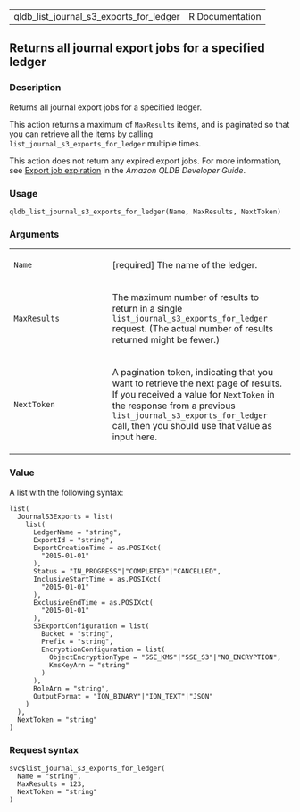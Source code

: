 <table style="width: 100%;">
<tbody>
<tr class="odd">
<td>qldb_list_journal_s3_exports_for_ledger</td>
<td style="text-align: right;">R Documentation</td>
</tr>
</tbody>
</table>

## Returns all journal export jobs for a specified ledger

### Description

Returns all journal export jobs for a specified ledger.

This action returns a maximum of `MaxResults` items, and is paginated so
that you can retrieve all the items by calling
`list_journal_s3_exports_for_ledger` multiple times.

This action does not return any expired export jobs. For more
information, see [Export job
expiration](https://docs.aws.amazon.com/qldb/latest/developerguide/export-journal.request.html#export-journal.request.expiration)
in the *Amazon QLDB Developer Guide*.

### Usage

    qldb_list_journal_s3_exports_for_ledger(Name, MaxResults, NextToken)

### Arguments

<table>
<colgroup>
<col style="width: 35%" />
<col style="width: 65%" />
</colgroup>
<tbody>
<tr class="odd">
<td><code
id="qldb_list_journal_s3_exports_for_ledger_:_Name">Name</code></td>
<td><p>[required] The name of the ledger.</p></td>
</tr>
<tr class="even">
<td><code
id="qldb_list_journal_s3_exports_for_ledger_:_MaxResults">MaxResults</code></td>
<td><p>The maximum number of results to return in a single
<code>list_journal_s3_exports_for_ledger</code> request. (The actual
number of results returned might be fewer.)</p></td>
</tr>
<tr class="odd">
<td><code
id="qldb_list_journal_s3_exports_for_ledger_:_NextToken">NextToken</code></td>
<td><p>A pagination token, indicating that you want to retrieve the next
page of results. If you received a value for <code>NextToken</code> in
the response from a previous
<code>list_journal_s3_exports_for_ledger</code> call, then you should
use that value as input here.</p></td>
</tr>
</tbody>
</table>

### Value

A list with the following syntax:

    list(
      JournalS3Exports = list(
        list(
          LedgerName = "string",
          ExportId = "string",
          ExportCreationTime = as.POSIXct(
            "2015-01-01"
          ),
          Status = "IN_PROGRESS"|"COMPLETED"|"CANCELLED",
          InclusiveStartTime = as.POSIXct(
            "2015-01-01"
          ),
          ExclusiveEndTime = as.POSIXct(
            "2015-01-01"
          ),
          S3ExportConfiguration = list(
            Bucket = "string",
            Prefix = "string",
            EncryptionConfiguration = list(
              ObjectEncryptionType = "SSE_KMS"|"SSE_S3"|"NO_ENCRYPTION",
              KmsKeyArn = "string"
            )
          ),
          RoleArn = "string",
          OutputFormat = "ION_BINARY"|"ION_TEXT"|"JSON"
        )
      ),
      NextToken = "string"
    )

### Request syntax

    svc$list_journal_s3_exports_for_ledger(
      Name = "string",
      MaxResults = 123,
      NextToken = "string"
    )
